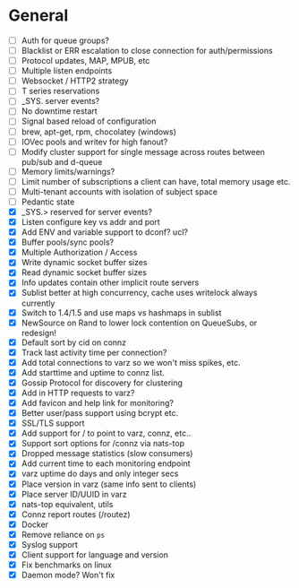 
# General

- [ ] Auth for queue groups?
- [ ] Blacklist or ERR escalation to close connection for auth/permissions
- [ ] Protocol updates, MAP, MPUB, etc
- [ ] Multiple listen endpoints
- [ ] Websocket / HTTP2 strategy
- [ ] T series reservations
- [ ] _SYS. server events?
- [ ] No downtime restart
- [ ] Signal based reload of configuration
- [ ] brew, apt-get, rpm, chocolatey (windows)
- [ ] IOVec pools and writev for high fanout?
- [ ] Modify cluster support for single message across routes between pub/sub and d-queue
- [ ] Memory limits/warnings?
- [ ] Limit number of subscriptions a client can have, total memory usage etc.
- [ ] Multi-tenant accounts with isolation of subject space
- [ ] Pedantic state
- [X] _SYS.> reserved for server events?
- [X] Listen configure key vs addr and port
- [X] Add ENV and variable support to dconf? ucl?
- [X] Buffer pools/sync pools?
- [X] Multiple Authorization / Access
- [X] Write dynamic socket buffer sizes
- [X] Read dynamic socket buffer sizes
- [X] Info updates contain other implicit route servers
- [X] Sublist better at high concurrency, cache uses writelock always currently
- [X] Switch to 1.4/1.5 and use maps vs hashmaps in sublist
- [X] NewSource on Rand to lower lock contention on QueueSubs, or redesign!
- [X] Default sort by cid on connz
- [X] Track last activity time per connection?
- [X] Add total connections to varz so we won't miss spikes, etc.
- [X] Add starttime and uptime to connz list.
- [X] Gossip Protocol for discovery for clustering
- [X] Add in HTTP requests to varz?
- [X] Add favicon and help link for monitoring?
- [X] Better user/pass support using bcrypt etc.
- [X] SSL/TLS support
- [X] Add support for / to point to varz, connz, etc..
- [X] Support sort options for /connz via nats-top
- [X] Dropped message statistics (slow consumers)
- [X] Add current time to each monitoring endpoint
- [X] varz uptime do days and only integer secs
- [X] Place version in varz (same info sent to clients)
- [X] Place server ID/UUID in varz
- [X] nats-top equivalent, utils
- [X] Connz report routes (/routez)
- [X] Docker
- [X] Remove reliance on `ps`
- [X] Syslog support
- [X] Client support for language and version
- [X] Fix benchmarks on linux
- [X] Daemon mode? Won't fix
